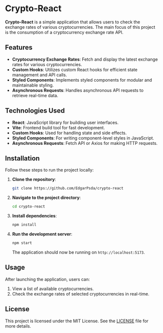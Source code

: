 # Crypto-React

**Crypto-React** is a simple application that allows users to check the exchange rates of various cryptocurrencies. The main focus of this project is the consumption of a cryptocurrency exchange rate API.

## Features

- **Cryptocurrency Exchange Rates**: Fetch and display the latest exchange rates for various cryptocurrencies.
- **Custom Hooks**: Utilizes custom React hooks for efficient state management and API calls.
- **Styled Components**: Implements styled components for modular and maintainable styling.
- **Asynchronous Requests**: Handles asynchronous API requests to retrieve real-time data.

## Technologies Used

- **React**: JavaScript library for building user interfaces.
- **Vite**: Frontend build tool for fast development.
- **Custom Hooks**: Used for handling state and side effects.
- **Styled Components**: For writing component-level styles in JavaScript.
- **Asynchronous Requests**: Fetch API or Axios for making HTTP requests.

## Installation

Follow these steps to run the project locally:

1. **Clone the repository**:

   ```bash
   git clone https://github.com/EdgarPsda/crypto-react
   ```

2. **Navigate to the project directory**:

   ```bash
   cd crypto-react
   ```

3. **Install dependencies**:

   ```bash
   npm install
   ```

4. **Run the development server**:

   ```bash
   npm start
   ```

   The application should now be running on `http://localhost:5173`.

## Usage

After launching the application, users can:

1. View a list of available cryptocurrencies.
2. Check the exchange rates of selected cryptocurrencies in real-time.

## License

This project is licensed under the MIT License. See the [LICENSE](LICENSE) file for more details.
